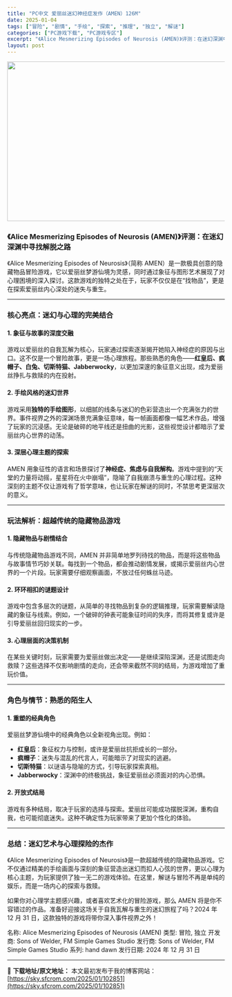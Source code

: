 ```yaml
---
title: "PC中文 爱丽丝迷幻神经症发作（AMEN）126M"
date: 2025-01-04
tags: ["冒险", "剧情", "手绘", "探索", "推理", "独立", "解谜"]
categories: ["PC游戏下载", "PC游戏专区"]
excerpt: "《Alice Mesmerizing Episodes of Neurosis (AMEN)》评测：在迷幻深渊中寻找解脱之路 《Alice Mesmerizing Episodes of Neurosis》（简称 AMEN）是一款极具创意的隐藏物品冒险游戏，它以爱丽丝梦游仙境为灵感，同时通过象征与图&hellip;"
layout: post
---
```


<img class="aligncenter size-full wp-image-102852" src="https://sky.sfcrom.com/wp-content/uploads/2025/01/2025010402293244.webp" alt="" width="660" height="370" />
<h3><strong>《Alice Mesmerizing Episodes of Neurosis (AMEN)》评测：在迷幻深渊中寻找解脱之路</strong></h3>
《Alice Mesmerizing Episodes of Neurosis》（简称 AMEN）是一款极具创意的隐藏物品冒险游戏，它以爱丽丝梦游仙境为灵感，同时通过象征与图形艺术展现了对心理困境的深入探讨。这款游戏的独特之处在于，玩家不仅仅是在“找物品”，更是在探索爱丽丝内心深处的迷失与重生。

<hr />

<h3><strong>核心亮点：迷幻与心理的完美结合</strong></h3>
<h4><strong>1. 象征与故事的深度交融</strong></h4>
游戏以爱丽丝的自我瓦解为核心，玩家通过探索逐渐揭开她陷入神经症的原因与出口。这不仅是一个冒险故事，更是一场心理旅程。那些熟悉的角色——<strong>红皇后、疯帽子、白兔、切斯特猫、Jabberwocky</strong>，以更加深邃的象征意义出现，成为爱丽丝挣扎与救赎的内在投射。
<h4><strong>2. 手绘风格的迷幻世界</strong></h4>
游戏采用<strong>独特的手绘图形</strong>，以细腻的线条与迷幻的色彩营造出一个充满张力的世界。事件视界之外的深渊场景充满象征意味，每一帧画面都像一幅艺术作品，增强了玩家的沉浸感。无论是破碎的地平线还是扭曲的光影，这些视觉设计都暗示了爱丽丝内心世界的动荡。
<h4><strong>3. 深层心理主题的探索</strong></h4>
AMEN 用象征性的语言和场景探讨了<strong>神经症、焦虑与自我解构</strong>。游戏中提到的“天堂的力量将动摇，星星将在火中崩塌”，隐喻了自我崩溃与重生的心理过程。这种深刻的主题不仅让游戏有了哲学意味，也让玩家在解谜的同时，不禁思考更深层次的意义。

<hr />

<h3><strong>玩法解析：超越传统的隐藏物品游戏</strong></h3>
<h4><strong>1. 隐藏物品与剧情结合</strong></h4>
与传统隐藏物品游戏不同，AMEN 并非简单地罗列待找的物品，而是将这些物品与故事情节巧妙关联。每找到一个物品，都会推动剧情发展，或揭示爱丽丝内心世界的一个片段。玩家需要仔细观察画面，不放过任何蛛丝马迹。
<h4><strong>2. 环环相扣的谜题设计</strong></h4>
游戏中包含多层次的谜题，从简单的寻找物品到复杂的逻辑推理，玩家需要解读隐藏的象征与线索。例如，一个破碎的钟表可能象征时间的失序，而将其修复或许是引导爱丽丝回归现实的一步。
<h4><strong>3. 心理层面的决策机制</strong></h4>
在某些关键时刻，玩家需要为爱丽丝做出决定——是继续深陷深渊，还是试图走向救赎？这些选择不仅影响剧情的走向，还会带来截然不同的结局，为游戏增加了重玩价值。

<hr />

<h3><strong>角色与情节：熟悉的陌生人</strong></h3>
<h4><strong>1. 重塑的经典角色</strong></h4>
爱丽丝梦游仙境中的经典角色以全新视角出现。例如：
<ul>
 	<li><strong>红皇后</strong>：象征权力与控制，或许是爱丽丝抗拒成长的一部分。</li>
 	<li><strong>疯帽子</strong>：迷失与混乱的代言人，可能暗示了对现实的逃避。</li>
 	<li><strong>切斯特猫</strong>：以谜语与隐喻的方式，引导玩家探索真相。</li>
 	<li><strong>Jabberwocky</strong>：深渊中的终极挑战，象征爱丽丝必须面对的内心恐惧。</li>
</ul>
<h4><strong>2. 开放式结局</strong></h4>
游戏有多种结局，取决于玩家的选择与探索。爱丽丝可能成功摆脱深渊，重构自我，也可能彻底迷失。这种不确定性为玩家带来了更加个性化的体验。

<hr />

<h3><strong>总结：迷幻艺术与心理探险的杰作</strong></h3>
《Alice Mesmerizing Episodes of Neurosis》是一款超越传统的隐藏物品游戏。它不仅通过精美的手绘画面与深刻的象征营造出迷幻而扣人心弦的世界，更以心理为核心主题，为玩家提供了独一无二的游戏体验。在这里，解谜与冒险不再是单纯的娱乐，而是一场内心的探索与救赎。

如果你对心理学主题感兴趣，或者喜欢艺术化的冒险游戏，那么 AMEN 将是你不容错过的作品。准备好迎接这场关于自我瓦解与重生的迷幻旅程了吗？2024 年 12 月 31 日，这款独特的游戏将带你深入事件视界之外！

名称: Alice Mesmerizing Episodes of Neurosis (AMEN)
类型: 冒险, 独立
开发商: Sons of Welder, FM Simple Games Studio
发行商: Sons of Welder, FM Simple Games Studio
系列: hand dawn
发行日期: 2024 年 12 月 31 日

---
📖 **下载地址/原文地址：** 本文最初发布于我的博客网站：[https://sky.sfcrom.com/2025/01/102851](https://sky.sfcrom.com/2025/01/102851)

